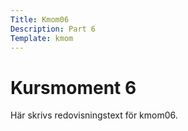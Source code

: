```yaml
---
Title: Kmom06
Description: Part 6
Template: kmom
---
```


Kursmoment 6
==================

Här skrivs redovisningstext för kmom06.
